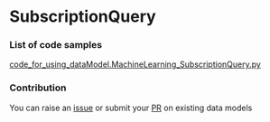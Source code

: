 # SubscriptionQuery

### List of code samples 

<!-- 50-List of code -->

<!-- [code entry](link) -->
[code_for_using_dataModel.MachineLearning_SubscriptionQuery.py](https://github.com/smart-data-models/dataModel.MachineLearning/blob/master/SubscriptionQuery/code/code_for_using_dataModel.MachineLearning_SubscriptionQuery.py)


<!-- /50-List of code -->

### Contribution
You can raise an [issue](https://github.com/smart-data-models/dataModel.MachineLearning/issues) or submit your [PR](https://github.com/smart-data-models/dataModel.MachineLearning/pulls) on existing data models

